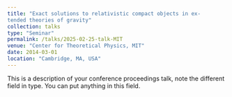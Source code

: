 ```yaml
---
title: "Exact solutions to relativistic compact objects in ex-
tended theories of gravity"
collection: talks
type: "Seminar"
permalink: /talks/2025-02-25-talk-MIT
venue: "Center for Theoretical Physics, MIT"
date: 2014-03-01
location: "Cambridge, MA, USA"
---
```


This is a description of your conference proceedings talk, note the different field in type. You can put anything in this field.
